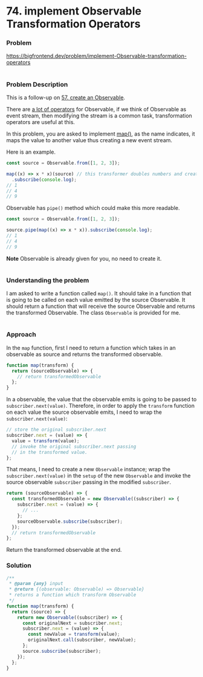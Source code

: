 # 74. implement Observable Transformation Operators

### Problem

https://bigfrontend.dev/problem/implement-Observable-transformation-operators

#

### Problem Description

This is a follow-up on [57. create an Observable](https://bigfrontend.dev/problem/create-an-Observable).

There are [a lot of operators](https://rxjs-dev.firebaseapp.com/guide/operators) for Observable, if we think of Observable as event stream, then modifying the stream is a common task, transformation operators are useful at this.

In this problem, you are asked to implement [map()](https://rxjs-dev.firebaseapp.com/api/operators/map), as the name indicates, it maps the value to another value thus creating a new event stream.

Here is an example.

```js
const source = Observable.from([1, 2, 3]);

map((x) => x * x)(source) // this transformer doubles numbers and create a new stream
  .subscribe(console.log);
// 1
// 4
// 9
```

Observable has `pipe()` method which could make this more readable.

```js
const source = Observable.from([1, 2, 3]);

source.pipe(map((x) => x * x)).subscribe(console.log);
// 1
// 4
// 9
```

**Note** Observable is already given for you, no need to create it.

#

### Understanding the problem

I am asked to write a function called `map()`. It should take in a function that is going to be called on each value emitted by the source Observable. It should return a function that will receive the source Observable and returns the transformed Observable. The class `Observable` is provided for me.

#

### Approach

In the `map` function, first I need to return a function which takes in an observable as source and returns the transformed observable.

```js
function map(transform) {
  return (sourceObservable) => {
    // return transformedObservable
  };
}
```

In a observable, the value that the observable emits is going to be passed to `subscriber.next(value)`. Therefore, in order to apply the `transform` function on each value the source observable emits, I need to wrap the `subscriber.next(value)`:

```js
// store the original subscriber.next
subscriber.next = (value) => {
  value = transform(value);
  // invoke the original subscriber.next passing
  // in the transformed value.
};
```

That means, I need to create a new `Observable` instance; wrap the `subscriber.next(value)` in the `setup` of the new `Observable` and invoke the source observable `subscriber` passing in the modified `subscriber`.

```js
return (sourceObservable) => {
  const transformedObservable = new Observable((subscriber) => {
    subscriber.next = (value) => {
      // ...
    };
    sourceObservable.subscribe(subscriber);
  });
  // return transformedObservable
};
```

Return the transformed observable at the end.

### Solution

```js
/**
 * @param {any} input
 * @return {(observable: Observable) => Observable}
 * returns a function which transform Observable
 */
function map(transform) {
  return (source) => {
    return new Observable((subscriber) => {
      const originalNext = subscriber.next;
      subscriber.next = (value) => {
        const newValue = transform(value);
        originalNext.call(subscriber, newValue);
      };
      source.subscribe(subscriber);
    });
  };
}
```
